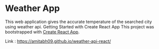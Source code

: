 # Weather App
This web application gives the accurate temperature of the searched city using weather api.
Getting Started with Create React App
This project was bootstrapped with [Create React App](https://github.com/facebook/create-react-app).

Link : https://amitabh09.github.io/weather-api-react/
